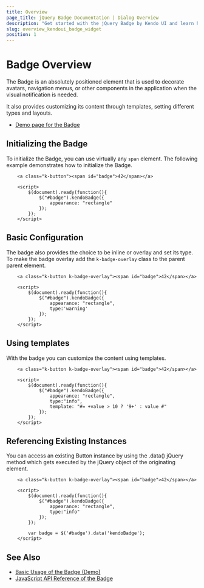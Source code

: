```yaml
---
title: Overview
page_title: jQuery Badge Documentation | Dialog Overview
description: "Get started with the jQuery Badge by Kendo UI and learn how to create, initialize, and enable the widget."
slug: overview_kendoui_badge_widget
position: 1
---
```


# Badge Overview

The Badge is an absolutely positioned element that is used to decorate avatars, navigation menus, or other components in the application when the visual notification is needed.

It also provides customizing its content through templates, setting different types and layouts.

* [Demo page for the Badge](https://demos.telerik.com/kendo-ui/badge/index)

## Initializing the Badge

To initialize the Badge, you can use virtually any `span` element. The following example demonstrates how to initialize the Badge.

```dojo
    <a class="k-button"><span id="badge">42</span></a>

    <script>
        $(document).ready(function(){
            $("#badge").kendoBadge({
                appearance: "rectangle"
            });
        });
    </script>
```

## Basic Configuration

The badge also provides the choice to be inline or overlay and set its type. To make the badge overlay add the `k-badge-overlay` class to the parent parent element.

```dojo
    <a class="k-button k-badge-overlay"><span id="badge">42</span></a>

    <script>
        $(document).ready(function(){
            $("#badge").kendoBadge({
                appearance: "rectangle",
                type:'warning'
            });
        });
    </script>
```

## Using templates

With the badge you can customize the content using templates.

```dojo
    <a class="k-button k-badge-overlay"><span id="badge">42</span></a>

    <script>
        $(document).ready(function(){
            $("#badge").kendoBadge({
                appearance: "rectangle",
                type:"info",
                template: "#= +value > 10 ? '9+' : value #"
            });
        });
    </script>
```


## Referencing Existing Instances

You can access an existing Button instance by using the .data() jQuery method which gets executed by the jQuery object of the originating element.

```dojo
    <a class="k-button k-badge-overlay"><span id="badge">42</span></a>

    <script>
        $(document).ready(function(){
            $("#badge").kendoBadge({
                appearance: "rectangle",
                type:"info"
            });
        });

        var badge = $('#badge').data('kendoBadge');
    </script>
```

## See Also

* [Basic Usage of the Badge (Demo)](https://demos.telerik.com/kendo-ui/badge/index)
* [JavaScript API Reference of the Badge](/api/javascript/ui/badge)
